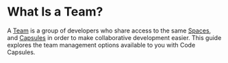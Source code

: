 # What Is a Team?

A [Team](../FAQ/what-is-a-team.md) is a group of developers who share access to the same [Spaces](../FAQ/what-is-a-space.md), and [Capsules](../FAQ/what-is-a-capsule.md) in order to make collaborative development easier. This guide explores the team management options available to you with Code Capsules.

